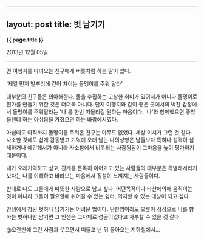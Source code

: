 
---
layout: post
title: 벗 남기기
---

**{{ page.title }}** <p class="meta">2013년 12월 05일</p>


---



먼 여행지를 다녀오는 친구에게 버릇처럼 하는 말이 있다. 

'제일 먼저 발뿌리에 걷어 차이는 돌멩이를 주워 달라'

대부분의 친구들은 의아해한다. 
돌을 수집하는 고상한 취미가 있어서가 아니다.돌멩이로 뭔가를 만들기 위한 것은 더더욱 아니다.  단지 여행지와 같이 좋은 곳에서의 벅찬 감정에서 돌멩이를 주워달라는 '나'를 한번 떠올리길 원하는 마음이다. '나'와 함께했으면 좋았을텐데 하는 아쉬움을 가졌으면 하는 바람에서였다. 

아쉽데도 아직까지 돌멩이를 주워온 친구는 아무도 없었다. 세상 이치가 그런 것 같다. 사소한 것에도 쉽게 감동받고 기억에 오래 남는 나의성향은 남들보다 특히나 성격이 섬세하거나 예민해서가 아니라 사소함에서 비롯되는 사람됨됨이 그마음을 높이 평가하기때문이다. 

내가 오래기억하고 싶고, 관계를 돈독히 이어가고 있는 사람들의 대부분은 특별해서라기보다는 나를 이해하고 바라보는 마음에서 정성이 느껴지는 사람들이다. 

반대로 나도 그들에게 따뜻한 사람으로 남고 싶다. 어떤목적이나 타산에의해 움직이는 것이 아니라 그들이 필요할때 쉬어갈 수 있는 쉼터, 의지할 수 있는 대상이 되고 싶다. 


인생에서 참된 벗하나 남기기는 어려운 법이다. 단한명이라도 오롯이 정성으로 나를 향하는 벗하나만 남기면 그 인생은 그자체로 성공이었다고 자부할 수 있을 것 같다. 

@오랜만에 그런 사람과 웃으면서 떠들고 난 뒤 돌아오는 지하철에서...
